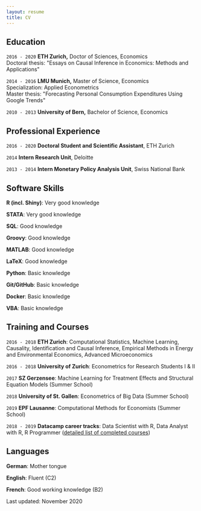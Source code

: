 ```yaml
---
layout: resume
title: CV
---
```


## Education 
`2016 - 2020`
__ETH Zurich,__
Doctor of Sciences, Economics <br>
Doctoral thesis: "Essays on Causal Inference in Economics: Methods and Applications"

`2014 - 2016`
__LMU Munich,__
Master of Science, Economics  <br>
Specialization: Applied Econometrics  <br>
Master thesis: "Forecasting Personal Consumption Expenditures Using Google Trends"

`2010 - 2013`
__University of Bern,__
Bachelor of Science, Economics

## Professional Experience

`2016 - 2020`
__Doctoral Student and Scientific Assistant__, ETH Zurich

`2014`
__Intern Research Unit__, Deloitte

`2013 - 2014`
__Intern Monetary Policy Analysis Unit__, Swiss National Bank

## Software Skills

__R (incl. Shiny)__: Very good knowledge

__STATA__: Very good knowledge

__SQL__: Good knowledge

__Groovy__: Good knowledge

__MATLAB__: Good knowledge

__LaTeX__: Good knowledge

__Python__: Basic knowledge

__Git/GitHub__: Basic knowledge

__Docker__: Basic knowledge

__VBA__: Basic knowledge

## Training and Courses
`2016 - 2018`
__ETH Zurich__: Computational Statistics, Machine Learning, Causality, Identification and Causal Inference, Empirical Methods in Energy and Environmental Economics, Advanced Microeconomics

`2016 - 2018`
__University of Zurich__: Econometrics for Research Students I & II

`2017`
__SZ Gerzensee__: Machine Learning for Treatment Effects and Structural Equation Models (Summer School)

`2018`
__University of St. Gallen__: Econometrics of Big Data (Summer School)

`2019`
__EPF Lausanne__: Computational Methods for Economists (Summer School)

`2018 - 2019`
__Datacamp career tracks__: Data Scientist with R, Data Analyst with R, R Programmer (<a href="courses" style="text-decoration:underline;">detailed list of completed courses</a>) 

## Languages

__German__: Mother tongue

__English__: Fluent (C2)

__French__: Good working knowledge (B2)



Last updated: November 2020


